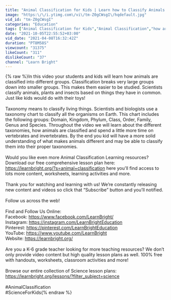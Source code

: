 ```yaml
---
title: "Animal Classification for Kids | Learn how to Classify Animals and the Animal Taxonomies"
image: "https:\/\/i.ytimg.com\/vi\/tm-Z0gCWsgI\/hqdefault.jpg"
vid_id: "tm-Z0gCWsgI"
categories: "Education"
tags: ["Animal Classification for Kids","Animal Classification","how are animals classified"]
date: "2021-10-05T22:55:52+03:00"
vid_date: "2021-04-08T16:32:42Z"
duration: "PT8M58S"
viewcount: "31375"
likeCount: "311"
dislikeCount: "37"
channel: "Learn Bright"
---
```

{% raw %}In this video your students and kids will learn how animals are classified into different groups. Classification breaks very large groups down into smaller groups. This makes them easier to be studied. Scientists classify animals, plants and insects based on things they have in common. Just like kids would do with their toys!<br /><br />Taxonomy means to classify living things. Scientists and biologists use a taxonomy chart to classify all the organisms on Earth. This chart includes the following groups: Domain, Kingdom, Phylum, Class, Order, Family, Genus and Species.  Throughout the video we will learn about the different taxonomies, how animals are classified and spend a little more time on vertebrates and invertebrates.  By the end you kid will have a more solid understanding of what makes animals different and may be able to classify them into their proper taxonomies.<br /><br />Would you like even more Animal Classification Learning resources?  Download our free comprehensive lesson plan here: <a rel="nofollow" target="blank" href="https://learnbright.org/?s=animal+classification">https://learnbright.org/?s=animal+classification</a> here you'll find access to lots more content, worksheets, learning activities and more. <br /><br />Thank you for watching and learning with us! We’re constantly releasing new content and videos so click that “Subscribe” button and you’ll notified. <br /><br />Follow us across the web! <br /><br />Find and Follow Us Online:<br />Facebook: <a rel="nofollow" target="blank" href="https://www.facebook.com/LearnBright/">https://www.facebook.com/LearnBright/</a> <br />Instagram: <a rel="nofollow" target="blank" href="https://instagram.com/LearnBrightEducation">https://instagram.com/LearnBrightEducation</a><br />Pinterest: <a rel="nofollow" target="blank" href="https://pinterest.com/LearnBrightEducation">https://pinterest.com/LearnBrightEducation</a> <br />YouTube: <a rel="nofollow" target="blank" href="https://www.youtube.com/LearnBright">https://www.youtube.com/LearnBright</a> <br />Website: <a rel="nofollow" target="blank" href="https://learnbright.org/">https://learnbright.org/</a><br /><br />Are you a K-6 grade teacher looking for more teaching resources?  We don’t only provide video content but high quality lesson plans as well.  100% free with handouts, worksheets, classroom activities and more!  <br /><br />Browse our entire collection of Science lesson plans: <a rel="nofollow" target="blank" href="https://learnbright.org/lessons/?filter_subject=science">https://learnbright.org/lessons/?filter_subject=science</a><br /><br />#AnimalClassification<br />#ScienceForKids{% endraw %}
